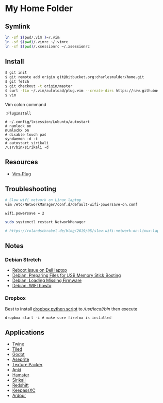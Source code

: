 # My Home Folder

## Symlink

```sh
ln -sf $(pwd/.vim )~/.vim
ln -sf $(pwd)/.vimrc ~/.vimrc 
ln -sf $(pwd)/.xsessionrc ~/.xsessionrc
```

## Install

```bash
$ git init
$ git remote add origin git@bitbucket.org:charlesmulder/home.git
$ git fetch
$ git checkout -t origin/master
$ curl -fLo ~/.vim/autoload/plug.vim --create-dirs https://raw.githubusercontent.com/junegunn/vim-plug/master/plug.vim
$ vim
```

Vim colon command
```vim
:PlugInstall
```

```
# ~/.config/lxsession/Lubuntu/autostart
# numlock on
numlockx on
# disable touch pad
syndaemon -d -t
# autostart sirikali
/usr/bin/sirikali -d
```

## Resources
* [Vim-Plug](https://github.com/junegunn/vim-plug)

## Troubleshooting

```sh
# Slow wifi network on Linux laptop
vim /etc/NetworkManager/conf.d/default-wifi-powersave-on.conf

wifi.powersave = 2

sudo systemctl restart NetworkManager

# https://rolandschnabel.de/blog/2019/05/slow-wifi-network-on-linux-laptop/
```


## Notes

### Debian Stretch

* [Reboot issue on Dell laptop](https://wiki.debian.org/InstallingDebianOn/Dell/LatitudeE6420/squeeze#Reboot_issue)
* [Debian: Preparing Files for USB Memory Stick Booting](https://www.debian.org/releases/jessie/amd64/ch04s03.html.en)
* [Debian: Loading Missing Firmware](https://www.debian.org/releases/stable/i386/ch06s04.html.en)
* [Debian: WIFI howto](https://wiki.debian.org/WiFi/HowToUse#Command_Line)


### Dropbox

Best to install [dropbox python script](https://www.dropbox.com/download?dl=packages/dropbox.py) to _/usr/local/bin_ then execute 

```
dropbox start -i # make sure firefox is installed
```

## Applications

- [Twine](https://twinery.org/)
- [Tiled](https://www.mapeditor.org/)
- [Godot](https://godotengine.org/)
- [Aseprite](https://www.aseprite.org/)
- [Texture Packer](https://www.codeandweb.com/texturepacker)
- [Anki](https://apps.ankiweb.net/)
- [Hamster](http://projecthamster.org/)
- [Sirikali](https://mhogomchungu.github.io/sirikali/)
- [Redshift](http://jonls.dk/redshift/)
- [KeepassXC](https://keepassxc.org/)
- [Ardour](https://ardour.org/)


